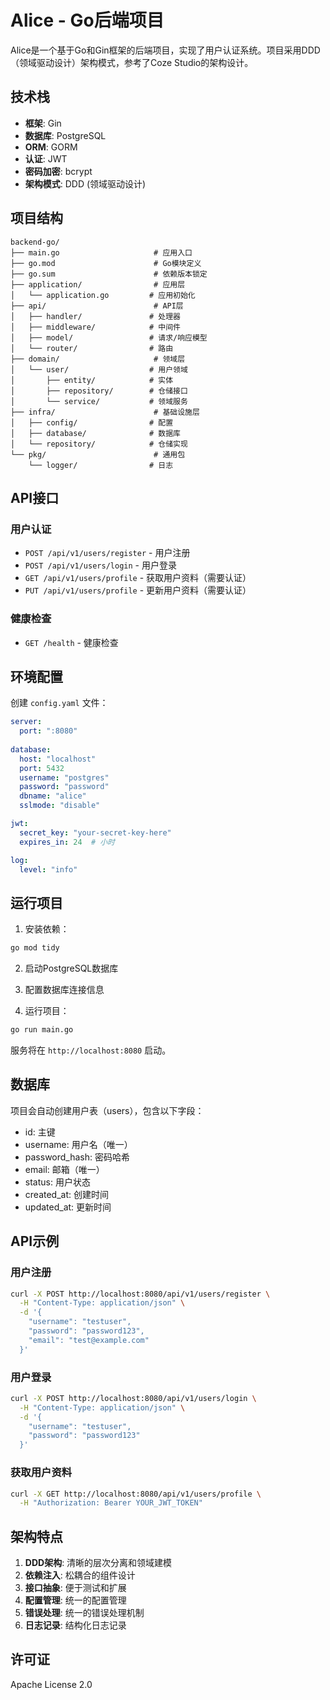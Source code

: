 # Alice - Go后端项目

Alice是一个基于Go和Gin框架的后端项目，实现了用户认证系统。项目采用DDD（领域驱动设计）架构模式，参考了Coze Studio的架构设计。

## 技术栈

- **框架**: Gin
- **数据库**: PostgreSQL
- **ORM**: GORM
- **认证**: JWT
- **密码加密**: bcrypt
- **架构模式**: DDD (领域驱动设计)

## 项目结构

```
backend-go/
├── main.go                     # 应用入口
├── go.mod                      # Go模块定义
├── go.sum                      # 依赖版本锁定
├── application/                # 应用层
│   └── application.go         # 应用初始化
├── api/                        # API层
│   ├── handler/               # 处理器
│   ├── middleware/            # 中间件
│   ├── model/                 # 请求/响应模型
│   └── router/                # 路由
├── domain/                     # 领域层
│   └── user/                  # 用户领域
│       ├── entity/            # 实体
│       ├── repository/        # 仓储接口
│       └── service/           # 领域服务
├── infra/                      # 基础设施层
│   ├── config/                # 配置
│   ├── database/              # 数据库
│   └── repository/            # 仓储实现
└── pkg/                        # 通用包
    └── logger/                # 日志
```

## API接口

### 用户认证

- `POST /api/v1/users/register` - 用户注册
- `POST /api/v1/users/login` - 用户登录
- `GET /api/v1/users/profile` - 获取用户资料（需要认证）
- `PUT /api/v1/users/profile` - 更新用户资料（需要认证）

### 健康检查

- `GET /health` - 健康检查

## 环境配置

创建 `config.yaml` 文件：

```yaml
server:
  port: ":8080"
  
database:
  host: "localhost"
  port: 5432
  username: "postgres"
  password: "password"
  dbname: "alice"
  sslmode: "disable"

jwt:
  secret_key: "your-secret-key-here"
  expires_in: 24  # 小时

log:
  level: "info"
```

## 运行项目

1. 安装依赖：
```bash
go mod tidy
```

2. 启动PostgreSQL数据库

3. 配置数据库连接信息

4. 运行项目：
```bash
go run main.go
```

服务将在 `http://localhost:8080` 启动。

## 数据库

项目会自动创建用户表（users），包含以下字段：
- id: 主键
- username: 用户名（唯一）
- password_hash: 密码哈希
- email: 邮箱（唯一）
- status: 用户状态
- created_at: 创建时间
- updated_at: 更新时间

## API示例

### 用户注册
```bash
curl -X POST http://localhost:8080/api/v1/users/register \
  -H "Content-Type: application/json" \
  -d '{
    "username": "testuser",
    "password": "password123",
    "email": "test@example.com"
  }'
```

### 用户登录
```bash
curl -X POST http://localhost:8080/api/v1/users/login \
  -H "Content-Type: application/json" \
  -d '{
    "username": "testuser",
    "password": "password123"
  }'
```

### 获取用户资料
```bash
curl -X GET http://localhost:8080/api/v1/users/profile \
  -H "Authorization: Bearer YOUR_JWT_TOKEN"
```

## 架构特点

1. **DDD架构**: 清晰的层次分离和领域建模
2. **依赖注入**: 松耦合的组件设计
3. **接口抽象**: 便于测试和扩展
4. **配置管理**: 统一的配置管理
5. **错误处理**: 统一的错误处理机制
6. **日志记录**: 结构化日志记录

## 许可证

Apache License 2.0
